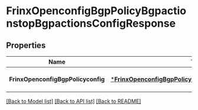 # FrinxOpenconfigBgpPolicyBgpactionstopBgpactionsConfigResponse

## Properties
Name | Type | Description | Notes
------------ | ------------- | ------------- | -------------
**FrinxOpenconfigBgpPolicyconfig** | [***FrinxOpenconfigBgpPolicyBgpactionstopBgpactionsConfig**](frinx.openconfig.bgp.policy.bgpactionstop.bgpactions.Config.md) |  | [optional] [default to null]

[[Back to Model list]](../README.md#documentation-for-models) [[Back to API list]](../README.md#documentation-for-api-endpoints) [[Back to README]](../README.md)


